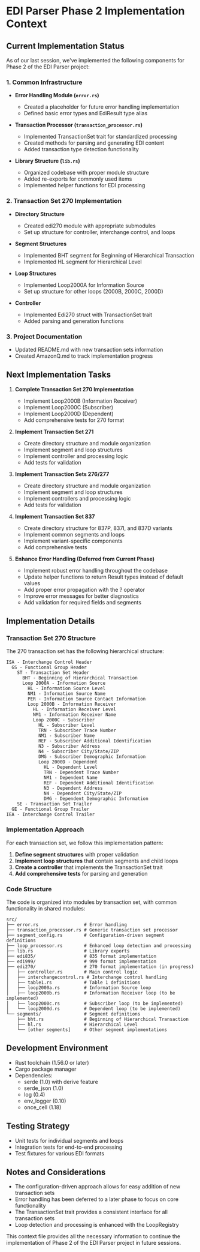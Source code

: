 # EDI Parser Phase 2 Implementation Context

## Current Implementation Status

As of our last session, we've implemented the following components for Phase 2 of the EDI Parser project:

### 1. Common Infrastructure

- **Error Handling Module (`error.rs`)**
  - Created a placeholder for future error handling implementation
  - Defined basic error types and EdiResult type alias

- **Transaction Processor (`transaction_processor.rs`)**
  - Implemented TransactionSet trait for standardized processing
  - Created methods for parsing and generating EDI content
  - Added transaction type detection functionality

- **Library Structure (`lib.rs`)**
  - Organized codebase with proper module structure
  - Added re-exports for commonly used items
  - Implemented helper functions for EDI processing

### 2. Transaction Set 270 Implementation

- **Directory Structure**
  - Created edi270 module with appropriate submodules
  - Set up structure for controller, interchange control, and loops

- **Segment Structures**
  - Implemented BHT segment for Beginning of Hierarchical Transaction
  - Implemented HL segment for Hierarchical Level

- **Loop Structures**
  - Implemented Loop2000A for Information Source
  - Set up structure for other loops (2000B, 2000C, 2000D)

- **Controller**
  - Implemented Edi270 struct with TransactionSet trait
  - Added parsing and generation functions

### 3. Project Documentation

- Updated README.md with new transaction sets information
- Created AmazonQ.md to track implementation progress

## Next Implementation Tasks

1. **Complete Transaction Set 270 Implementation**
   - Implement Loop2000B (Information Receiver)
   - Implement Loop2000C (Subscriber)
   - Implement Loop2000D (Dependent)
   - Add comprehensive tests for 270 format

2. **Implement Transaction Set 271**
   - Create directory structure and module organization
   - Implement segment and loop structures
   - Implement controller and processing logic
   - Add tests for validation

3. **Implement Transaction Sets 276/277**
   - Create directory structure and module organization
   - Implement segment and loop structures
   - Implement controllers and processing logic
   - Add tests for validation

4. **Implement Transaction Set 837**
   - Create directory structure for 837P, 837I, and 837D variants
   - Implement common segments and loops
   - Implement variant-specific components
   - Add comprehensive tests

5. **Enhance Error Handling (Deferred from Current Phase)**
   - Implement robust error handling throughout the codebase
   - Update helper functions to return Result types instead of default values
   - Add proper error propagation with the ? operator
   - Improve error messages for better diagnostics
   - Add validation for required fields and segments

## Implementation Details

### Transaction Set 270 Structure

The 270 transaction set has the following hierarchical structure:

```
ISA - Interchange Control Header
  GS - Functional Group Header
    ST - Transaction Set Header
      BHT - Beginning of Hierarchical Transaction
      Loop 2000A - Information Source
        HL - Information Source Level
        NM1 - Information Source Name
        PER - Information Source Contact Information
        Loop 2000B - Information Receiver
          HL - Information Receiver Level
          NM1 - Information Receiver Name
          Loop 2000C - Subscriber
            HL - Subscriber Level
            TRN - Subscriber Trace Number
            NM1 - Subscriber Name
            REF - Subscriber Additional Identification
            N3 - Subscriber Address
            N4 - Subscriber City/State/ZIP
            DMG - Subscriber Demographic Information
            Loop 2000D - Dependent
              HL - Dependent Level
              TRN - Dependent Trace Number
              NM1 - Dependent Name
              REF - Dependent Additional Identification
              N3 - Dependent Address
              N4 - Dependent City/State/ZIP
              DMG - Dependent Demographic Information
    SE - Transaction Set Trailer
  GE - Functional Group Trailer
IEA - Interchange Control Trailer
```

### Implementation Approach

For each transaction set, we follow this implementation pattern:

1. **Define segment structures** with proper validation
2. **Implement loop structures** that contain segments and child loops
3. **Create a controller** that implements the TransactionSet trait
4. **Add comprehensive tests** for parsing and generation

### Code Structure

The code is organized into modules by transaction set, with common functionality in shared modules:

```
src/
├── error.rs                 # Error handling
├── transaction_processor.rs # Generic transaction set processor
├── segment_config.rs        # Configuration-driven segment definitions
├── loop_processor.rs        # Enhanced loop detection and processing
├── lib.rs                   # Library exports
├── edi835/                  # 835 format implementation
├── edi999/                  # 999 format implementation
├── edi270/                  # 270 format implementation (in progress)
│   ├── controller.rs        # Main control logic
│   ├── interchangecontrol.rs # Interchange control handling
│   ├── table1.rs            # Table 1 definitions
│   ├── loop2000a.rs         # Information Source loop
│   ├── loop2000b.rs         # Information Receiver loop (to be implemented)
│   ├── loop2000c.rs         # Subscriber loop (to be implemented)
│   └── loop2000d.rs         # Dependent loop (to be implemented)
└── segments/                # Segment definitions
    ├── bht.rs               # Beginning of Hierarchical Transaction
    ├── hl.rs                # Hierarchical Level
    └── [other segments]     # Other segment implementations
```

## Development Environment

- Rust toolchain (1.56.0 or later)
- Cargo package manager
- Dependencies:
  - serde (1.0) with derive feature
  - serde_json (1.0)
  - log (0.4)
  - env_logger (0.10)
  - once_cell (1.18)

## Testing Strategy

- Unit tests for individual segments and loops
- Integration tests for end-to-end processing
- Test fixtures for various EDI formats

## Notes and Considerations

- The configuration-driven approach allows for easy addition of new transaction sets
- Error handling has been deferred to a later phase to focus on core functionality
- The TransactionSet trait provides a consistent interface for all transaction sets
- Loop detection and processing is enhanced with the LoopRegistry

This context file provides all the necessary information to continue the implementation of Phase 2 of the EDI Parser project in future sessions.
